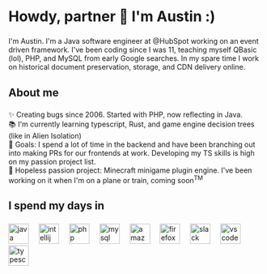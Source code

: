 <h1 align="left">Howdy, partner 👋 I'm Austin :)</h1>

###

<p align="left">I'm Austin. I'm a Java software engineer at @HubSpot working on an event driven framework. I've been coding since I was 11, teaching myself QBasic (lol), PHP, and MySQL from early Google searches. In my spare time I work on historical document preservation, storage, and CDN delivery online.</p>

###

<h2 align="left">About me</h2>

###

<p align="left">✨ Creating bugs since 2006. Started with PHP, now reflecting in Java. <br>📚 I'm currently learning typescript, Rust, and game engine decision trees (like in Alien Isolation)<br>🎯 Goals: I spend a lot of time in the backend and have been branching out into making PRs for our frontends at work. Developing my TS skills is high on my passion project list. <br>🎲 Hopeless passion project: Minecraft minigame plugin engine. I've been working on it when I'm on a plane or train, coming soon<sup>TM</sup></sup></p>

###

<h2 align="left">I spend my days in</h2>

###

<div align="left">
  <img src="https://cdn.jsdelivr.net/gh/devicons/devicon/icons/java/java-original.svg" height="40" alt="java logo"  />
  <img width="12" />
  <img src="https://cdn.jsdelivr.net/gh/devicons/devicon/icons/intellij/intellij-original.svg" height="40" alt="intellij logo"  />
  <img width="12" />
  <img src="https://cdn.jsdelivr.net/gh/devicons/devicon/icons/php/php-original.svg" height="40" alt="php logo"  />
  <img width="12" />
  <img src="https://cdn.jsdelivr.net/gh/devicons/devicon/icons/mysql/mysql-original.svg" height="40" alt="mysql logo"  />
  <img width="12" />
  <img src="https://cdn.jsdelivr.net/gh/devicons/devicon/icons/amazonwebservices/amazonwebservices-line-wordmark.svg" height="40" alt="amazonwebservices logo"  />
  <img width="12" />
  <img src="https://cdn.jsdelivr.net/gh/devicons/devicon/icons/firefox/firefox-original.svg" height="40" alt="firefox logo"  />
  <img width="12" />
  <img src="https://cdn.jsdelivr.net/gh/devicons/devicon/icons/slack/slack-original.svg" height="40" alt="slack logo"  />
  <img width="12" />
  <img src="https://cdn.jsdelivr.net/gh/devicons/devicon/icons/vscode/vscode-original.svg" height="40" alt="vscode logo"  />
  <img width="12" />
  <img src="https://cdn.jsdelivr.net/gh/devicons/devicon/icons/typescript/typescript-original.svg" height="40" alt="typescript logo"  />
  <img width="12" />
</div>

###
